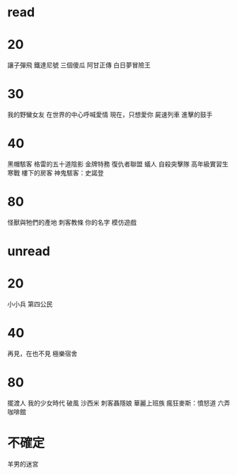 read
===
# 20 #
讓子彈飛
鐵達尼號
三個傻瓜
阿甘正傳
白日夢冒險王

# 30 #
我的野蠻女友
在世界的中心呼喊愛情
現在，只想愛你
屍速列車
進擊的鼓手

# 40 #
黑帽駭客
格雷的五十道陰影
金牌特務
復仇者聯盟
蟻人
自殺突擊隊
高年級實習生
寒戰
樓下的房客
神鬼駭客：史諾登 

# 80 #
怪獸與牠們的產地
刺客教條
你的名字
模仿遊戲

unread
===
# 20 #
小小兵
第四公民

# 40 #
再見，在也不見
極樂宿舍

# 80 #
擺渡人
我的少女時代
破風
沙西米
刺客聶隱娘
華麗上班族
瘋狂麥斯：憤怒道
六弄咖啡館

不確定
===
羊男的迷宮
